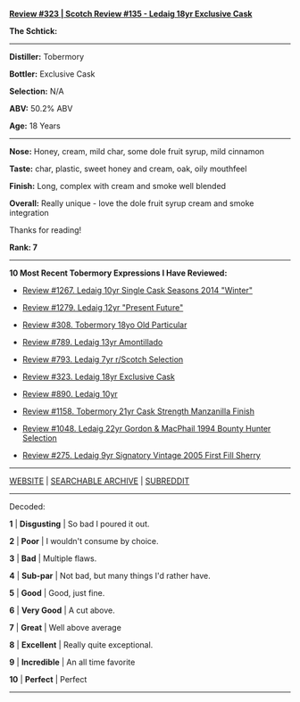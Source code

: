 
[**Review #323 | Scotch Review #135 - Ledaig 18yr Exclusive Cask**]( https://t8ke.review/review-323-ledaig-exclusive-casks-18yr/)

**The Schtick:** 

-----

**Distiller:** Tobermory

**Bottler:** Exclusive Cask

**Selection:** N/A

**ABV:** 50.2% ABV

**Age:** 18 Years 

-----

**Nose:**  Honey, cream, mild char, some dole fruit syrup, mild cinnamon

**Taste:** char, plastic, sweet honey and cream, oak, oily mouthfeel

**Finish:** Long, complex with cream and smoke well blended

**Overall:** Really unique - love the dole fruit syrup cream and smoke integration

Thanks for reading!

**Rank: 7**

----- 

**10 Most Recent Tobermory Expressions I Have Reviewed:** 

- [Review #1267. Ledaig 10yr Single Cask Seasons 2014 "Winter"]( https://t8ke.review/review-1267-ledaig-10yr-single-cask-seasons-2014-winter) 

- [Review #1279. Ledaig 12yr "Present Future"]( https://t8ke.review/review-1279-ledaig-12yr-present-future) 

- [Review #308. Tobermory 18yo Old Particular]( https://t8ke.review/review-308-highland-park-dark-origins/) 

- [Review #789. Ledaig 13yr Amontillado]( https://t8ke.review/review-789-ledaig-13yr-amontillado/) 

- [Review #793. Ledaig 7yr r/Scotch Selection]( https://t8ke.review/review-793-ledaig-7yr-r-scotch-selection/) 

- [Review #323. Ledaig 18yr Exclusive Cask]( https://t8ke.review/review-323-ledaig-exclusive-casks-18yr/) 

- [Review #890. Ledaig 10yr]( https://t8ke.review/review-890-ledaig-10/) 

- [Review #1158. Tobermory 21yr Cask Strength Manzanilla Finish]( https://t8ke.review/review-1158-tobermory-21yr-cask-strength-manzanilla-finish/) 

- [Review #1048. Ledaig 22yr Gordon &amp; MacPhail 1994 Bounty Hunter Selection]( https://t8ke.review/review-1048-ledaig-22yr-gordon-macphail-1994-bounty-hunter-selection/) 

- [Review #275. Ledaig 9yr Signatory Vintage 2005 First Fill Sherry]( https://t8ke.review/review-275-ledaig-9yr-signatory-vintage/) 

-----

[WEBSITE](https://t8ke.review) | [SEARCHABLE ARCHIVE](https://t8ke.review/review-archive/) | [SUBREDDIT](https://reddit.com/r/t8kereviews)

-----

Decoded:

**1** | **Disgusting** | So bad I poured it out.

**2** | **Poor** | I wouldn't consume by choice.

**3** | **Bad** | Multiple flaws.

**4** | **Sub-par** | Not bad, but many things I'd rather have.

**5** | **Good** | Good, just fine.

**6** | **Very Good** | A cut above.

**7** | **Great** | Well above average

**8** | **Excellent** | Really quite exceptional.

**9** | **Incredible** | An all time favorite

**10** | **Perfect** | Perfect

----

